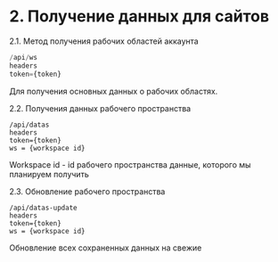 # 2. Получение данных для сайтов

2.1. Метод получения рабочих областей аккаунта

```python
/api/ws
headers
token={token}
```

Для получения основных данных о рабочих областях.

2.2. Получения данных рабочего пространства

```
/api/datas
headers
token={token}
ws = {workspace id}
```

Workspace id - id рабочего пространства данные, которого мы планируем получить

2.3. Обновление рабочего пространства

```
/api/datas-update
headers
token={token}
ws = {workspace id}
```

Обновление всех сохраненных данных на свежие
